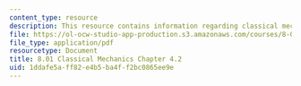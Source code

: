 ```yaml
---
content_type: resource
description: This resource contains information regarding classical mechanics.
file: https://ol-ocw-studio-app-production.s3.amazonaws.com/courses/8-01sc-classical-mechanics-fall-2016/1ddafe5aff82e4b5ba4ff2bc0865ee9e_MIT8_01F16_chapter4.2.pdf
file_type: application/pdf
resourcetype: Document
title: 8.01 Classical Mechanics Chapter 4.2
uid: 1ddafe5a-ff82-e4b5-ba4f-f2bc0865ee9e
---
```

